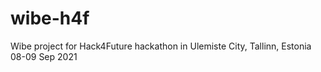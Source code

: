 # wibe-h4f
Wibe project for Hack4Future hackathon in Ulemiste City, Tallinn, Estonia 08-09 Sep 2021
